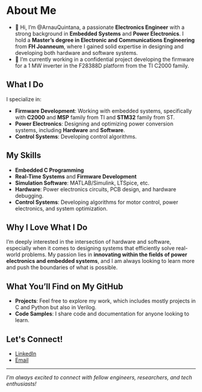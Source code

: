 # About Me
- 👋 Hi, I’m @ArnauQuintana, a passionate **Electronics Engineer** with a strong background in **Embedded Systems** and **Power Electronics**. I hold a **Master’s degree in Electronic and Communications Engineering** from **FH Joanneum**, where I gained solid expertise in designing and developing both hardware and software systems.
- 🌱 I’m currently working in a confidential project developing the firmware for a 1 MW inverter in the F28388D platform from the TI C2000 family. 
## What I Do

I specialize in:
- **Firmware Development**: Working with embedded systems, specifically with **C2000** and **MSP** family from TI and **STM32** family from ST.
- **Power Electronics**: Designing and optimizing power conversion systems, including **Hardware** and **Software**.
- **Control Systems**: Developing control algorithms. 

## My Skills
- **Embedded C Programming**
- **Real-Time Systems** and **Firmware Development**
- **Simulation Software**: MATLAB/Simulink, LTSpice, etc.
- **Hardware**: Power electronics circuits, PCB design, and hardware debugging.
- **Control Systems**: Developing algorithms for motor control, power electronics, and system optimization.

## Why I Love What I Do

I’m deeply interested in the intersection of hardware and software, especially when it comes to designing systems that efficiently solve real-world problems. My passion lies in **innovating within the fields of power electronics and embedded systems**, and I am always looking to learn more and push the boundaries of what is possible.

## What You’ll Find on My GitHub

- **Projects**: Feel free to explore my work, which includes mostly projects in C and Python but also in Verilog.  
- **Code Samples**: I share code and documentation for anyone looking to learn.

## Let's Connect!

- [LinkedIn](https://www.linkedin.com/in/arnau-quintana-llorens/)
- [Email](arnauqll@gmail.com)

---

*I'm always excited to connect with fellow engineers, researchers, and tech enthusiasts!*
